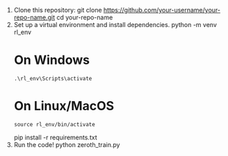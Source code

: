 1.  Clone this repository:
    git clone https://github.com/your-username/your-repo-name.git
    cd your-repo-name
2.  Set up a virtual environment and install dependencies.
    python -m venv rl_env
    # On Windows
        .\rl_env\Scripts\activate
    # On Linux/MacOS
        source rl_env/bin/activate
    pip install -r requirements.txt
3.  Run the code!
    python zeroth_train.py